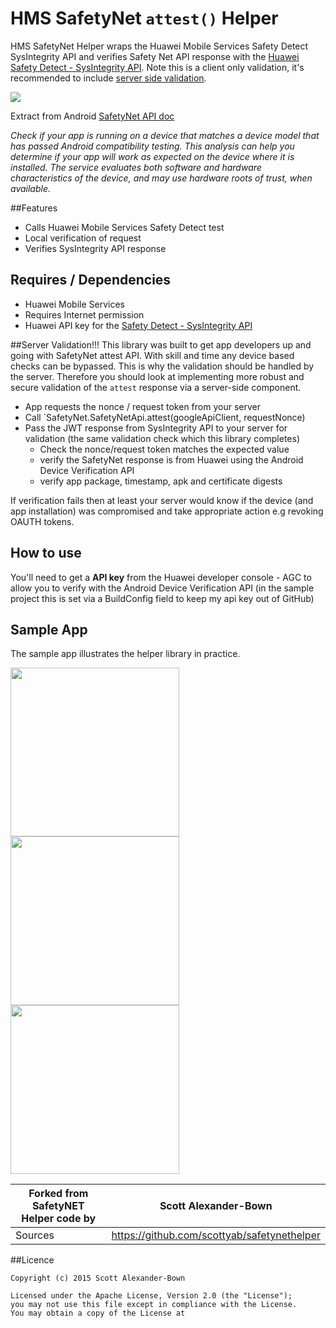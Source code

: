 HMS SafetyNet `attest()` Helper
================

HMS SafetyNet Helper wraps the Huawei Mobile Services Safety Detect SysIntegrity API and verifies Safety Net API response with the [Huawei Safety Detect - SysIntegrity API](https://developer.huawei.com/consumer/en/doc/development/HMS-Guides/SafetyDetectSysIntegrityDevelopment). Note this is a client only validation, it's recommended to include [server side validation]().


![](./sample/src/main/res/mipmap-xxhdpi/ic_launcher.png)


Extract from Android [SafetyNet API doc](https://developer.android.com/google/play/safetynet/index.html)

*Check if your app is running on a device that matches a device model that has passed Android compatibility testing. This analysis can help you determine if your app will work as expected on the device where it is installed. The service evaluates both software and hardware characteristics of the device, and may use hardware roots of trust, when available.*



##Features

* Calls Huawei Mobile Services Safety Detect test
* Local verification of request
* Verifies SysIntegrity API response


## Requires / Dependencies

* Huawei Mobile Services
* Requires Internet permission
* Huawei API key for the [Safety Detect - SysIntegrity API](https://developer.huawei.com/consumer/en/doc/development/HMS-Guides/SafetyDetectSysIntegrityDevelopment)

##Server Validation!!!
This library was built to get app developers up and going with SafetyNet attest API.
With skill and time any device based checks can be bypassed. This is why the validation should be handled by the server. Therefore you should look at implementing more robust and secure validation of the `attest` response via a server-side component.

* App requests the nonce / request token from your server
* Call `SafetyNet.SafetyNetApi.attest(googleApiClient, requestNonce)
* Pass the JWT response from SysIntegrity API to your server for validation (the same validation check which this library completes)
	* Check the nonce/request token matches the expected value
	* verify the SafetyNet response is from Huawei using the Android Device Verification API
	* verify app package, timestamp, apk and certificate digests

If verification fails then at least your server would know if the device (and app installation) was compromised and take appropriate action e.g revoking OAUTH tokens.


## How to use

You'll need to get a **API key** from the Huawei developer console - AGC to allow you to verify with the Android Device Verification API (in the sample project this is set via a BuildConfig field to keep my api key out of GitHub)


## Sample App

The sample app illustrates the helper library in practice. 

<img width="270" src="./art/sample_req_pass_cts_pass.png">
<br>
<img width="270" src="./art/sample_req_pass_cts_fail.png">
<img width="270" src="./art/sample_req_pass_validation_fail.png">


Forked from **SafetyNET Helper** code by | **Scott Alexander-Bown**
-----------------------------------------|-------------------------
Sources | https://github.com/scottyab/safetynethelper

##Licence

	Copyright (c) 2015 Scott Alexander-Bown

    Licensed under the Apache License, Version 2.0 (the "License");
    you may not use this file except in compliance with the License.
    You may obtain a copy of the License at
